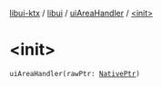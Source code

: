 [libui-ktx](../../index.md) / [libui](../index.md) / [uiAreaHandler](index.md) / [&lt;init&gt;](./-init-.md)

# &lt;init&gt;

`uiAreaHandler(rawPtr: `[`NativePtr`](../../kotlinx.cinterop/-native-ptr.md)`)`